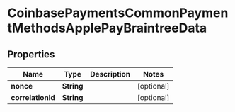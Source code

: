 
# CoinbasePaymentsCommonPaymentMethodsApplePayBraintreeData

## Properties
Name | Type | Description | Notes
------------ | ------------- | ------------- | -------------
**nonce** | **String** |  |  [optional]
**correlationId** | **String** |  |  [optional]



